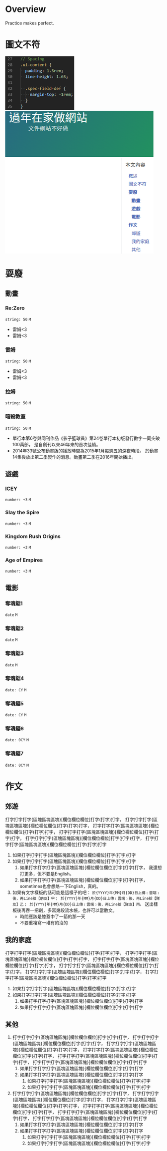 ---
---

# Overview
Practice makes perfect.

# 圖文不符

![](imgs/20190224-132806.png)
![](imgs/20190224-132913.png)

# 耍廢

## 動畫

### Re:Zero
`string: 50`
`M`

- 雷姆<3
- 雷姆<3

### 雷姆
`string: 50`
`M`

- 雷姆<3
- 雷姆<3

### 拉姆
`string: 50`
`M`

### 暗殺教室
`string: 50`
`M`

-   單行本第6卷與同刊作品《影子籃球員》第24卷單行本初版發行數字一同突破100萬部，
    是自創刊以來46年來的首次佳績。
-   2014年33號公布動畫版的播放時間為2015年1月每週五的深夜時段。
    於動畫14集後放出第二季製作的消息。動畫第二季在2016年開始播出。

## 遊戲

### ICEY
`number: +3`
`M`

### Slay the Spire
`number: +3`
`M`

### Kingdom Rush Origins
`number: +3`
`M`

### Age of Empires
`number: +3`
`M`

## 電影

### 奪魂鋸1
`date`
`M`

### 奪魂鋸2
`date`
`M`

### 奪魂鋸3
`date`
`M`

### 奪魂鋸4
`date: CY`
`M`

### 奪魂鋸5
`date: CY`
`M`

### 奪魂鋸6
`date: 0CY`
`M`

### 奪魂鋸7
`date: 0CY`
`M`

# 作文

## 郊遊
打字打字打字{區塊區塊區塊}[欄位欄位欄位]打字(打字)打字，
打字打字打字{區塊區塊區塊}[欄位欄位欄位]打字(打字)打字，
打字打字打字{區塊區塊區塊}[欄位欄位欄位]打字(打字)打字，
打字打字打字{區塊區塊區塊}[欄位欄位欄位]打字(打字)打字，
打字打字打字{區塊區塊區塊}[欄位欄位欄位]打字(打字)打字，
打字打字打字{區塊區塊區塊}[欄位欄位欄位]打字(打字)打字
1.  如果打字打字打字{區塊區塊區塊}[欄位欄位欄位]打字(打字)打字
1.  如果打字打字打字{區塊區塊區塊}[欄位欄位欄位]打字(打字)打字
    1.  如果打字打字打字{區塊區塊區塊}[欄位欄位欄位]打字(打字)打字，
        我還想打更多，但不要是English。
    1.  如果打字打字打字{區塊區塊區塊}[欄位欄位欄位]打字(打字)打字，
        sometimes也會想烙一下English，真的。
1.  如果有文字樣板的話可能是這樣子的吧：
    `於{YYYY}年{MM}月{DD}日上傳﹝雲端﹞後，再Line給【朋友】甲；
    於{YYYY}年{MM}月{DD}日上傳﹝雲端﹞後，再Line給【隊友】乙；
    於{YYYY}年{MM}月{DD}日上傳﹝雲端﹞後，再Line給【隊友】丙。`
    送出樣板後再吞一把劍，多寫幾段流水帳，也許可以當散文。
    - 時間應該是膝蓋中了一箭的那一天
    - 不要重複寫一堆有的沒的

## 我的家庭
打字打字打字{區塊區塊區塊}[欄位欄位欄位]打字(打字)打字，
打字打字打字{區塊區塊區塊}[欄位欄位欄位]打字(打字)打字，
打字打字打字{區塊區塊區塊}[欄位欄位欄位]打字(打字)打字，
打字打字打字{區塊區塊區塊}[欄位欄位欄位]打字(打字)打字，
打字打字打字{區塊區塊區塊}[欄位欄位欄位]打字(打字)打字，
打字打字打字{區塊區塊區塊}[欄位欄位欄位]打字(打字)打字
1.  如果打字打字打字{區塊區塊區塊}[欄位欄位欄位]打字(打字)打字
1.  如果打字打字打字{區塊區塊區塊}[欄位欄位欄位]打字(打字)打字
    1. 如果打字打字打字{區塊區塊區塊}[欄位欄位欄位]打字(打字)打字
    1. 如果打字打字打字{區塊區塊區塊}[欄位欄位欄位]打字(打字)打字

## 其他
1.  打字打字打字{區塊區塊區塊}[欄位欄位欄位]打字(打字)打字，
    打字打字打字{區塊區塊區塊}[欄位欄位欄位]打字(打字)打字，
    打字打字打字{區塊區塊區塊}[欄位欄位欄位]打字(打字)打字，
    打字打字打字{區塊區塊區塊}[欄位欄位欄位]打字(打字)打字，
    打字打字打字{區塊區塊區塊}[欄位欄位欄位]打字(打字)打字，
    打字打字打字{區塊區塊區塊}[欄位欄位欄位]打字(打字)打字
    1.  如果打字打字打字{區塊區塊區塊}[欄位欄位欄位]打字(打字)打字
    1.  如果打字打字打字{區塊區塊區塊}[欄位欄位欄位]打字(打字)打字
        1. 如果打字打字打字{區塊區塊區塊}[欄位欄位欄位]打字(打字)打字
        1. 如果打字打字打字{區塊區塊區塊}[欄位欄位欄位]打字(打字)打字
1.  打字打字打字{區塊區塊區塊}[欄位欄位欄位]打字(打字)打字，
    打字打字打字{區塊區塊區塊}[欄位欄位欄位]打字(打字)打字，
    打字打字打字{區塊區塊區塊}[欄位欄位欄位]打字(打字)打字，
    打字打字打字{區塊區塊區塊}[欄位欄位欄位]打字(打字)打字，
    打字打字打字{區塊區塊區塊}[欄位欄位欄位]打字(打字)打字，
    打字打字打字{區塊區塊區塊}[欄位欄位欄位]打字(打字)打字
    1.  如果打字打字打字{區塊區塊區塊}[欄位欄位欄位]打字(打字)打字
    1.  如果打字打字打字{區塊區塊區塊}[欄位欄位欄位]打字(打字)打字
        1. 如果打字打字打字{區塊區塊區塊}[欄位欄位欄位]打字(打字)打字
        1. 如果打字打字打字{區塊區塊區塊}[欄位欄位欄位]打字(打字)打字

